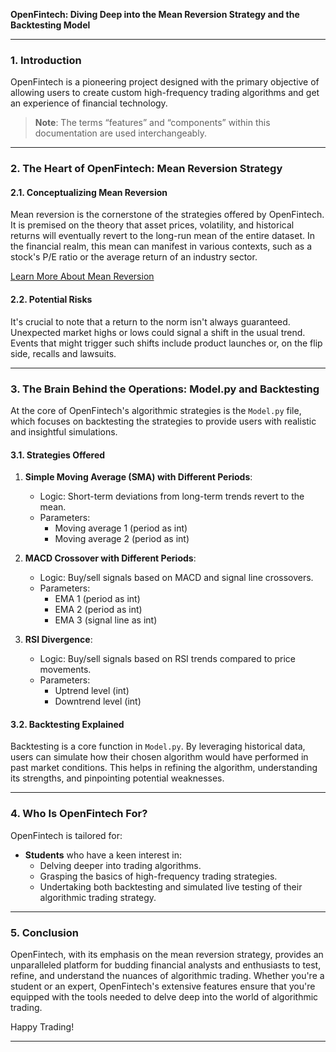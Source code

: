 **OpenFintech: Diving Deep into the Mean Reversion Strategy and the Backtesting Model**

---

### **1. Introduction**

OpenFintech is a pioneering project designed with the primary objective of allowing users to create custom high-frequency trading algorithms and get an experience of financial technology. 

> **Note**: The terms “features” and “components” within this documentation are used interchangeably.

---

### **2. The Heart of OpenFintech: Mean Reversion Strategy**

#### **2.1. Conceptualizing Mean Reversion**

Mean reversion is the cornerstone of the strategies offered by OpenFintech. It is premised on the theory that asset prices, volatility, and historical returns will eventually revert to the long-run mean of the entire dataset. In the financial realm, this mean can manifest in various contexts, such as a stock's P/E ratio or the average return of an industry sector. 

[Learn More About Mean Reversion](https://www.notion.so/Mean-Reversion-27f263c5c0ff43848c5c384ebe766a6e?pvs=21)

#### **2.2. Potential Risks**

It's crucial to note that a return to the norm isn't always guaranteed. Unexpected market highs or lows could signal a shift in the usual trend. Events that might trigger such shifts include product launches or, on the flip side, recalls and lawsuits.

---

### **3. The Brain Behind the Operations: Model.py and Backtesting**

At the core of OpenFintech's algorithmic strategies is the `Model.py` file, which focuses on backtesting the strategies to provide users with realistic and insightful simulations.

#### **3.1. Strategies Offered**

1. **Simple Moving Average (SMA) with Different Periods**:
   - Logic: Short-term deviations from long-term trends revert to the mean.
   - Parameters: 
     - Moving average 1 (period as int)
     - Moving average 2 (period as int)

2. **MACD Crossover with Different Periods**:
   - Logic: Buy/sell signals based on MACD and signal line crossovers.
   - Parameters: 
     - EMA 1 (period as int)
     - EMA 2 (period as int)
     - EMA 3 (signal line as int)

3. **RSI Divergence**:
   - Logic: Buy/sell signals based on RSI trends compared to price movements.
   - Parameters: 
     - Uptrend level (int)
     - Downtrend level (int)

#### **3.2. Backtesting Explained**

Backtesting is a core function in `Model.py`. By leveraging historical data, users can simulate how their chosen algorithm would have performed in past market conditions. This helps in refining the algorithm, understanding its strengths, and pinpointing potential weaknesses.

---

### **4. Who Is OpenFintech For?**

OpenFintech is tailored for:

- **Students** who have a keen interest in:
  - Delving deeper into trading algorithms.
  - Grasping the basics of high-frequency trading strategies.
  - Undertaking both backtesting and simulated live testing of their algorithmic trading strategy.

---

### **5. Conclusion**

OpenFintech, with its emphasis on the mean reversion strategy, provides an unparalleled platform for budding financial analysts and enthusiasts to test, refine, and understand the nuances of algorithmic trading. Whether you're a student or an expert, OpenFintech's extensive features ensure that you're equipped with the tools needed to delve deep into the world of algorithmic trading.

Happy Trading!

---